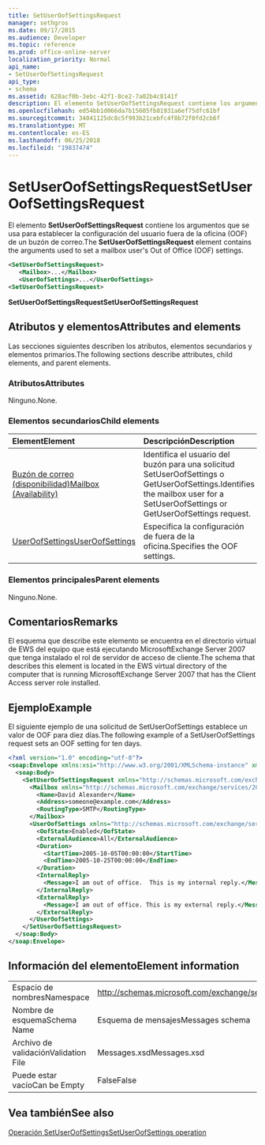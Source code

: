 ```yaml
---
title: SetUserOofSettingsRequest
manager: sethgros
ms.date: 09/17/2015
ms.audience: Developer
ms.topic: reference
ms.prod: office-online-server
localization_priority: Normal
api_name:
- SetUserOofSettingsRequest
api_type:
- schema
ms.assetid: 628acf0b-3ebc-42f1-8ce2-7a02b4c8141f
description: El elemento SetUserOofSettingsRequest contiene los argumentos que se usa para establecer la configuración del usuario fuera de la oficina (OOF) de un buzón de correo.
ms.openlocfilehash: ed54bb1d066da7b15605fb81931a6ef75dfc61bf
ms.sourcegitcommit: 34041125dc8c5f993b21cebfc4f8b72f0fd2cb6f
ms.translationtype: MT
ms.contentlocale: es-ES
ms.lasthandoff: 06/25/2018
ms.locfileid: "19837474"
---
```

# <a name="setuseroofsettingsrequest"></a><span data-ttu-id="fdae5-103">SetUserOofSettingsRequest</span><span class="sxs-lookup"><span data-stu-id="fdae5-103">SetUserOofSettingsRequest</span></span>

<span data-ttu-id="fdae5-104">El elemento **SetUserOofSettingsRequest** contiene los argumentos que se usa para establecer la configuración del usuario fuera de la oficina (OOF) de un buzón de correo.</span><span class="sxs-lookup"><span data-stu-id="fdae5-104">The **SetUserOofSettingsRequest** element contains the arguments used to set a mailbox user's Out of Office (OOF) settings.</span></span> 
  
```xml
<SetUserOofSettingsRequest>
   <Mailbox>...</Mailbox>
   <UserOofSettings>...</UserOofSettings>
<SetUserOofSettingsRequest>
```

 <span data-ttu-id="fdae5-105">**SetUserOofSettingsRequest**</span><span class="sxs-lookup"><span data-stu-id="fdae5-105">**SetUserOofSettingsRequest**</span></span>
## <a name="attributes-and-elements"></a><span data-ttu-id="fdae5-106">Atributos y elementos</span><span class="sxs-lookup"><span data-stu-id="fdae5-106">Attributes and elements</span></span>

<span data-ttu-id="fdae5-107">Las secciones siguientes describen los atributos, elementos secundarios y elementos primarios.</span><span class="sxs-lookup"><span data-stu-id="fdae5-107">The following sections describe attributes, child elements, and parent elements.</span></span>
  
### <a name="attributes"></a><span data-ttu-id="fdae5-108">Atributos</span><span class="sxs-lookup"><span data-stu-id="fdae5-108">Attributes</span></span>

<span data-ttu-id="fdae5-109">Ninguno.</span><span class="sxs-lookup"><span data-stu-id="fdae5-109">None.</span></span>
  
### <a name="child-elements"></a><span data-ttu-id="fdae5-110">Elementos secundarios</span><span class="sxs-lookup"><span data-stu-id="fdae5-110">Child elements</span></span>

|<span data-ttu-id="fdae5-111">**Element**</span><span class="sxs-lookup"><span data-stu-id="fdae5-111">**Element**</span></span>|<span data-ttu-id="fdae5-112">**Descripción**</span><span class="sxs-lookup"><span data-stu-id="fdae5-112">**Description**</span></span>|
|:-----|:-----|
|[<span data-ttu-id="fdae5-113">Buzón de correo (disponibilidad)</span><span class="sxs-lookup"><span data-stu-id="fdae5-113">Mailbox (Availability)</span></span>](mailbox-availability.md) <br/> |<span data-ttu-id="fdae5-114">Identifica el usuario del buzón para una solicitud SetUserOofSettings o GetUserOofSettings.</span><span class="sxs-lookup"><span data-stu-id="fdae5-114">Identifies the mailbox user for a SetUserOofSettings or GetUserOofSettings request.</span></span>  <br/> |
|[<span data-ttu-id="fdae5-115">UserOofSettings</span><span class="sxs-lookup"><span data-stu-id="fdae5-115">UserOofSettings</span></span>](useroofsettings.md) <br/> |<span data-ttu-id="fdae5-116">Especifica la configuración de fuera de la oficina.</span><span class="sxs-lookup"><span data-stu-id="fdae5-116">Specifies the OOF settings.</span></span>  <br/> |
   
### <a name="parent-elements"></a><span data-ttu-id="fdae5-117">Elementos principales</span><span class="sxs-lookup"><span data-stu-id="fdae5-117">Parent elements</span></span>

<span data-ttu-id="fdae5-118">Ninguno.</span><span class="sxs-lookup"><span data-stu-id="fdae5-118">None.</span></span>
  
## <a name="remarks"></a><span data-ttu-id="fdae5-119">Comentarios</span><span class="sxs-lookup"><span data-stu-id="fdae5-119">Remarks</span></span>

<span data-ttu-id="fdae5-120">El esquema que describe este elemento se encuentra en el directorio virtual de EWS del equipo que está ejecutando MicrosoftExchange Server 2007 que tenga instalado el rol de servidor de acceso de cliente.</span><span class="sxs-lookup"><span data-stu-id="fdae5-120">The schema that describes this element is located in the EWS virtual directory of the computer that is running MicrosoftExchange Server 2007 that has the Client Access server role installed.</span></span>
  
## <a name="example"></a><span data-ttu-id="fdae5-121">Ejemplo</span><span class="sxs-lookup"><span data-stu-id="fdae5-121">Example</span></span>

<span data-ttu-id="fdae5-122">El siguiente ejemplo de una solicitud de SetUserOofSettings establece un valor de OOF para diez días.</span><span class="sxs-lookup"><span data-stu-id="fdae5-122">The following example of a SetUserOofSettings request sets an OOF setting for ten days.</span></span>
  
```xml
<?xml version="1.0" encoding="utf-8"?>
<soap:Envelope xmlns:xsi="http://www.w3.org/2001/XMLSchema-instance" xmlns:xsd="http://www.w3.org/2001/XMLSchema" xmlns:soap="http://schemas.xmlsoap.org/soap/envelope/">
  <soap:Body>
    <SetUserOofSettingsRequest xmlns="http://schemas.microsoft.com/exchange/services/2006/messages">
      <Mailbox xmlns="http://schemas.microsoft.com/exchange/services/2006/types">
        <Name>David Alexander</Name>
        <Address>someone@example.com</Address>
        <RoutingType>SMTP</RoutingType>
      </Mailbox>
      <UserOofSettings xmlns="http://schemas.microsoft.com/exchange/services/2006/types">
        <OofState>Enabled</OofState>
        <ExternalAudience>All</ExternalAudience>
        <Duration>
          <StartTime>2005-10-05T00:00:00</StartTime>
          <EndTime>2005-10-25T00:00:00</EndTime>
        </Duration>
        <InternalReply>
          <Message>I am out of office.  This is my internal reply.</Message>
        </InternalReply>
        <ExternalReply>
          <Message>I am out of office. This is my external reply.</Message>
        </ExternalReply>
      </UserOofSettings>
    </SetUserOofSettingsRequest>
  </soap:Body>
</soap:Envelope>
```

## <a name="element-information"></a><span data-ttu-id="fdae5-123">Información del elemento</span><span class="sxs-lookup"><span data-stu-id="fdae5-123">Element information</span></span>

|||
|:-----|:-----|
|<span data-ttu-id="fdae5-124">Espacio de nombres</span><span class="sxs-lookup"><span data-stu-id="fdae5-124">Namespace</span></span>  <br/> |http://schemas.microsoft.com/exchange/services/2006/messages  <br/> |
|<span data-ttu-id="fdae5-125">Nombre de esquema</span><span class="sxs-lookup"><span data-stu-id="fdae5-125">Schema Name</span></span>  <br/> |<span data-ttu-id="fdae5-126">Esquema de mensajes</span><span class="sxs-lookup"><span data-stu-id="fdae5-126">Messages schema</span></span>  <br/> |
|<span data-ttu-id="fdae5-127">Archivo de validación</span><span class="sxs-lookup"><span data-stu-id="fdae5-127">Validation File</span></span>  <br/> |<span data-ttu-id="fdae5-128">Messages.xsd</span><span class="sxs-lookup"><span data-stu-id="fdae5-128">Messages.xsd</span></span>  <br/> |
|<span data-ttu-id="fdae5-129">Puede estar vacío</span><span class="sxs-lookup"><span data-stu-id="fdae5-129">Can be Empty</span></span>  <br/> |<span data-ttu-id="fdae5-130">False</span><span class="sxs-lookup"><span data-stu-id="fdae5-130">False</span></span>  <br/> |
   
## <a name="see-also"></a><span data-ttu-id="fdae5-131">Vea también</span><span class="sxs-lookup"><span data-stu-id="fdae5-131">See also</span></span>



[<span data-ttu-id="fdae5-132">Operación SetUserOofSettings</span><span class="sxs-lookup"><span data-stu-id="fdae5-132">SetUserOofSettings operation</span></span>](setuseroofsettings-operation.md)

